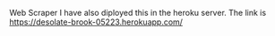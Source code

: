 Web Scraper
I have also diployed this in the heroku server. The link is https://desolate-brook-05223.herokuapp.com/
